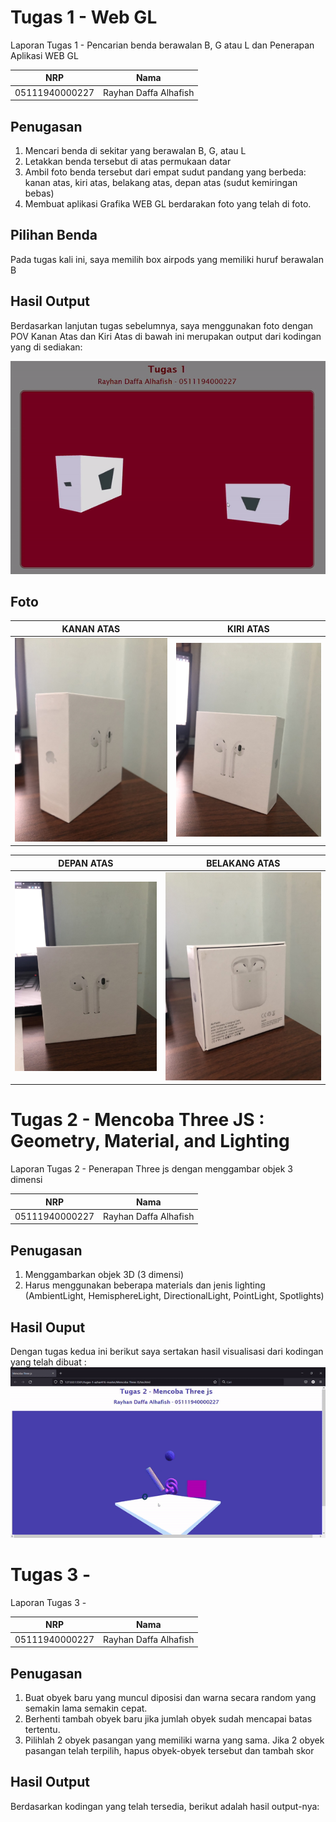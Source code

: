# Tugas 1 - Web GL
 
Laporan Tugas 1 - Pencarian benda berawalan B, G atau L dan Penerapan Aplikasi WEB GL

NRP              | Nama
-----------------|-----------
05111940000227   | Rayhan Daffa Alhafish

## Penugasan 
1. Mencari benda di sekitar yang berawalan B, G, atau L 
2. Letakkan benda tersebut di atas permukaan datar 
3. Ambil foto benda tersebut dari empat sudut pandang yang berbeda: kanan atas, kiri atas, belakang atas, depan atas (sudut kemiringan bebas)
4. Membuat aplikasi Grafika WEB GL berdarakan foto yang telah di foto.

## Pilihan Benda 
Pada tugas kali ini, saya memilih box airpods yang memiliki huruf berawalan B

## Hasil Output 
Berdasarkan lanjutan tugas sebelumnya, saya menggunakan foto dengan POV Kanan Atas dan Kiri Atas di bawah ini merupakan output dari kodingan yang di sediakan: <br>

   ![asset-img](https://github.com/cg2021b/tugas-1-rayhandaffa/blob/main/asset-img/output-visualisasi.gif)
## Foto 
KANAN ATAS                                                                                       | KIRI ATAS
-------------------------------------------------------------------------------------------------|-----------------------------------------------------------------------
![asset-img](https://github.com/cg2021b/tugas-1-rayhandaffa/blob/main/asset-img/kanan%20atas.jpg)| ![asset-img](https://github.com/cg2021b/tugas-1-rayhandaffa/blob/main/asset-img/kiri%20atas.jpg)

DEPAN ATAS                                                                                       | BELAKANG ATAS
-------------------------------------------------------------------------------------------------|-----------
![asset-img](https://github.com/cg2021b/tugas-1-rayhandaffa/blob/main/asset-img/depan%20atas.jpg)| ![asset-img](https://github.com/cg2021b/tugas-1-rayhandaffa/blob/main/asset-img/belakang%20atas.jpg)

# Tugas 2 - Mencoba Three JS : Geometry, Material, and Lighting

Laporan Tugas 2 - Penerapan Three js dengan menggambar objek 3 dimensi 

NRP              | Nama
-----------------|-----------
05111940000227   | Rayhan Daffa Alhafish

## Penugasan 
1. Menggambarkan objek 3D (3 dimensi) 
2. Harus menggunakan beberapa materials dan jenis lighting (AmbientLight, HemisphereLight, DirectionalLight, PointLight, Spotlights) 

## Hasil Ouput 
Dengan tugas kedua ini berikut saya sertakan hasil visualisasi dari kodingan yang telah dibuat : <br>
 ![asset-img](https://github.com/cg2021b/tugas-1-rayhandaffa/blob/main/asset-img/output-visualisasi-task2.gif)
 
# Tugas 3 - 

Laporan Tugas 3 - 

NRP              | Nama
-----------------|-----------
05111940000227   | Rayhan Daffa Alhafish

## Penugasan 
1. Buat obyek baru yang muncul diposisi dan warna secara random yang semakin lama semakin cepat. 
2. Berhenti tambah obyek baru jika jumlah obyek sudah mencapai batas tertentu.
3. Pilihlah 2 obyek  pasangan yang memiliki warna yang sama. Jika 2 obyek pasangan telah terpilih, hapus obyek-obyek tersebut dan tambah skor 


## Hasil Output 
Berdasarkan kodingan yang telah tersedia, berikut adalah hasil output-nya: <br> 



